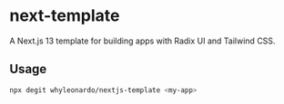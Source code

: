 # next-template

A Next.js 13 template for building apps with Radix UI and Tailwind CSS.

## Usage

```bash
npx degit whyleonardo/nextjs-template <my-app>
```
